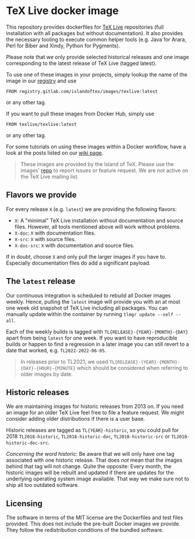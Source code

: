 # TeX Live docker image

This repository provides dockerfiles for [TeX Live](http://tug.org/texlive/)
repositories (full installation with all packages but without documentation).
It also provides the necessary tooling to execute common helper tools (e.g.
Java for Arara, Perl for Biber and Xindy, Python for Pygments).

Please note that we only provide selected historical releases and one image
corresponding to the latest release of TeX Live (tagged latest).

To use one of these images in your projects, simply lookup the name of the
image in our [registry](https://gitlab.com/islandoftex/images/texlive/container_registry)
and use

    FROM registry.gitlab.com/islandoftex/images/texlive:latest

or any other tag.

If you want to pull these images from Docker Hub, simply use

    FROM texlive/texlive:latest

or any other tag.

For some tutorials on using these images within a Docker workflow, have a look
at the posts listed on our [wiki page](https://gitlab.com/islandoftex/images/texlive/-/wikis/home).

> These images are provided by the Island of TeX. Please use the images'
> [repo](https://gitlab.com/islandoftex/images/texlive) to report issues or
> feature request. We are not active on the TeX Live mailing list.

## Flavors we provide

For every release `X` (e.g. `latest`) we are providing the following flavors:

* `X`: A "minimal" TeX Live installation without documentation and source
  files. However, all tools mentioned above will work without problems.
* `X-doc`: `X` with documentation files.
* `X-src`: `X` with source files.
* `X-doc-src`: `X` with documentation and source files.

If in doubt, choose `X` and only pull the larger images if you have to.
Especially documentation files do add a significant payload.

## The `latest` release

Our continuous integration is scheduled to rebuild all Docker images weekly.
Hence, pulling the `latest` image will provide you with an at most one week old
snapshot of TeX Live including all packages. You can manually update within the
container by running `tlmgr update --self --all`.

Each of the weekly builds is tagged with `TL{RELEASE}-{YEAR}-{MONTH}-{DAY}`
apart from being `latest` for one week. If you want to have reproducible builds
or happen to find a regression in a later image you can still revert to a date
that worked, e.g. `TL2022-2022-06-05`.

> In releases prior to TL2021, we used
> `TL{RELEASE}-{YEAR}-{MONTH}-{DAY}-{HOUR}-{MINUTE}` which should be considered
> when referring to older images by date.

## Historic releases

We are maintaining images for historic releases from 2013 on. If you need an
image for an older TeX Live feel free to file a feature request. We might
consider adding older distributions if there is a user base.

Historic releases are tagged as `TL{YEAR}-historic`, so you could pull for 2018
`TL2018-historic`, `TL2018-historic-doc`, `TL2018-historic-src` or
`TL2018-historic-doc-src`.

*Concerning the word historic*:
Be aware that we will only have one tag associated with one historic release.
That does *not* mean that the images behind that tag will not change. Quite the
opposite: Every month, the historic images will be rebuilt and updated if there
are updates for the underlying operating system image available. That way we
make sure not to ship all too outdated software.

## Licensing

The software in terms of the MIT license are the Dockerfiles and test files
provided. This does not include the pre-built Docker images we provide. They
follow the redistribution conditions of the bundled software.
